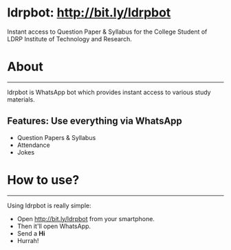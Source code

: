 # ldrpbot: http://bit.ly/ldrpbot
Instant access to Question Paper & Syllabus for the College Student of LDRP Institute of Technology and Research.

# About
-----

ldrpbot is WhatsApp bot which provides instant access to various study materials. 

Features: Use everything via WhatsApp
--------

* Question Papers & Syllabus
* Attendance
* Jokes

# How to use?
------------

Using ldrpbot is really simple:

  - Open http://bit.ly/ldrpbot from your smartphone.
  - Then it'll open WhatsApp.
  - Send a **Hi**
  - Hurrah!